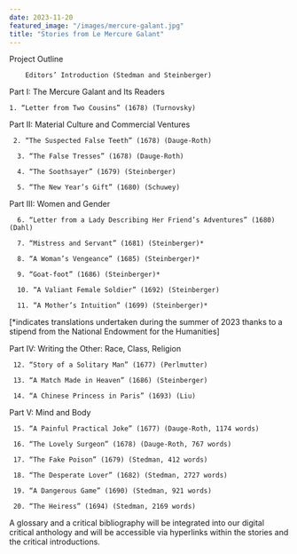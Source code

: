 ```yaml
---
date: 2023-11-20
featured_image: "/images/mercure-galant.jpg"
title: "Stories from Le Mercure Galant"
---
```


Project Outline

        Editors’ Introduction (Stedman and Steinberger)

Part I: The Mercure Galant and Its Readers

    1. “Letter from Two Cousins” (1678) (Turnovsky)

Part II: Material Culture and Commercial Ventures

     2. “The Suspected False Teeth” (1678) (Dauge-Roth)
     
      3. “The False Tresses” (1678) (Dauge-Roth)
      
      4. “The Soothsayer” (1679) (Steinberger)
      
      5. “The New Year’s Gift” (1680) (Schuwey)

Part III: Women and Gender

      6. “Letter from a Lady Describing Her Friend’s Adventures” (1680) (Dahl)
      
      7. “Mistress and Servant” (1681) (Steinberger)*

      8. “A Woman’s Vengeance” (1685) (Steinberger)*

      9. “Goat-foot” (1686) (Steinberger)*

      10. “A Valiant Female Soldier” (1692) (Steinberger)

      11. “A Mother’s Intuition” (1699) (Steinberger)*

[*indicates translations undertaken during the summer of 2023 thanks to a stipend from the National Endowment for the Humanities]

Part IV: Writing the Other: Race, Class, Religion

     12. “Story of a Solitary Man” (1677) (Perlmutter)

     13. “A Match Made in Heaven” (1686) (Steinberger)

     14. “A Chinese Princess in Paris” (1693) (Liu)

Part V: Mind and Body

     15. “A Painful Practical Joke” (1677) (Dauge-Roth, 1174 words)

     16. “The Lovely Surgeon” (1678) (Dauge-Roth, 767 words) 

     17. “The Fake Poison” (1679) (Stedman, 412 words)

     18. “The Desperate Lover” (1682) (Stedman, 2727 words)

     19. “A Dangerous Game” (1690) (Stedman, 921 words)

     20. “The Heiress” (1694) (Stedman, 2169 words)
	
A glossary and a critical bibliography will be integrated into our digital critical anthology and will be accessible via hyperlinks within the stories and the critical introductions.
